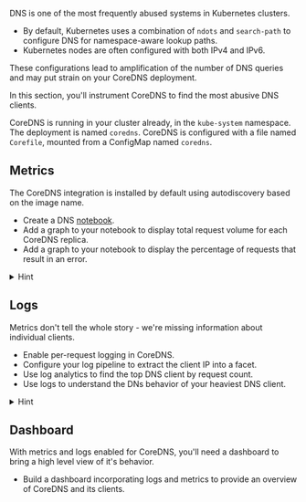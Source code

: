 DNS is one of the most frequently abused systems in Kubernetes clusters.

* By default, Kubernetes uses a combination of `ndots` and `search-path` to configure DNS for namespace-aware lookup paths.
* Kubernetes nodes are often configured with both IPv4 and IPv6.

These configurations lead to amplification of the number of DNS queries and may put strain on your CoreDNS deployment.

In this section, you'll instrument CoreDNS to find the most abusive DNS clients.

CoreDNS is running in your cluster already, in the `kube-system` namespace. The deployment is named `coredns`. CoreDNS is configured with a file named `Corefile`, mounted from a ConfigMap named `coredns`.

## Metrics

The CoreDNS integration is installed by default using autodiscovery based on the image name.

* Create a DNS [notebook](https://app.datadoghq.com/notebook).
* Add a graph to your notebook to display total request volume for each CoreDNS replica.
* Add a graph to your notebook to display the percentage of requests that result in an error.

<details>
<summary>Hint</summary>
The CoreDNS integration metrics can be found in the [official documentation](https://docs.datadoghq.com/integrations/coredns/#metrics).
</details>

## Logs

Metrics don't tell the whole story - we're missing information about individual clients. 

* Enable per-request logging in CoreDNS.
* Configure your log pipeline to extract the client IP into a facet.
* Use log analytics to find the top DNS client by request count.
* Use logs to understand the DNs behavior of your heaviest DNS client.

<details>
<summary>Hint</summary>
The CoreDNS log plugin is documented [here](https://github.com/coredns/coredns/tree/master/plugin/log).
</details>

## Dashboard

With metrics and logs enabled for CoreDNS, you'll need a dashboard to bring a high level view of it's behavior.

* Build a dashboard incorporating logs and metrics to provide an overview of CoreDNS and its clients.
